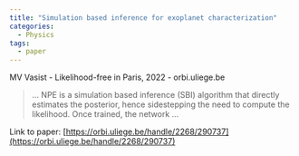 ```yaml
---
title: "Simulation based inference for exoplanet characterization"
categories:
  - Physics
tags:
  - paper
---
```

MV Vasist - Likelihood-free in Paris, 2022 - orbi.uliege.be



>… NPE is a simulation based inference (SBI) algorithm that directly estimates the posterior, hence sidestepping the need to compute the likelihood. Once trained, the network …

Link to paper: [https://orbi.uliege.be/handle/2268/290737](https://orbi.uliege.be/handle/2268/290737)
